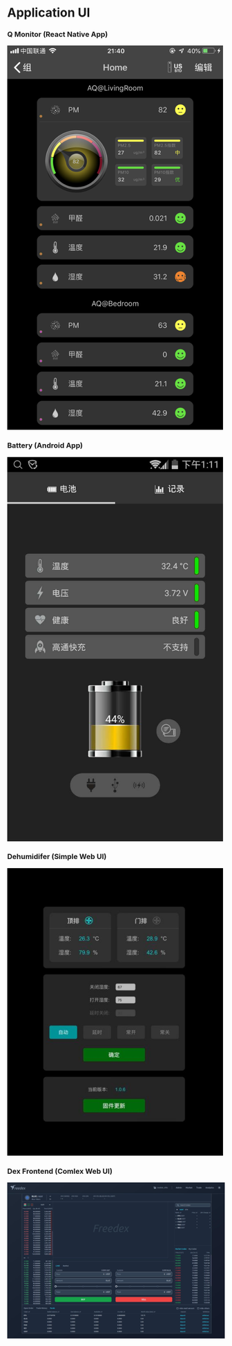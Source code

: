 # Application UI

### Q Monitor (React Native App)
<img src="images/mobile_ui1.PNG" width="500">

### Battery (Android App)
<img src="images/mobile_ui2.jpg" width="500">

### Dehumidifer (Simple Web UI)
<img src="images/web_ui_simple.jpg" width="500">

### Dex Frontend (Comlex Web UI)
<img src="images/web_ui_complex.jpg" width="800">
